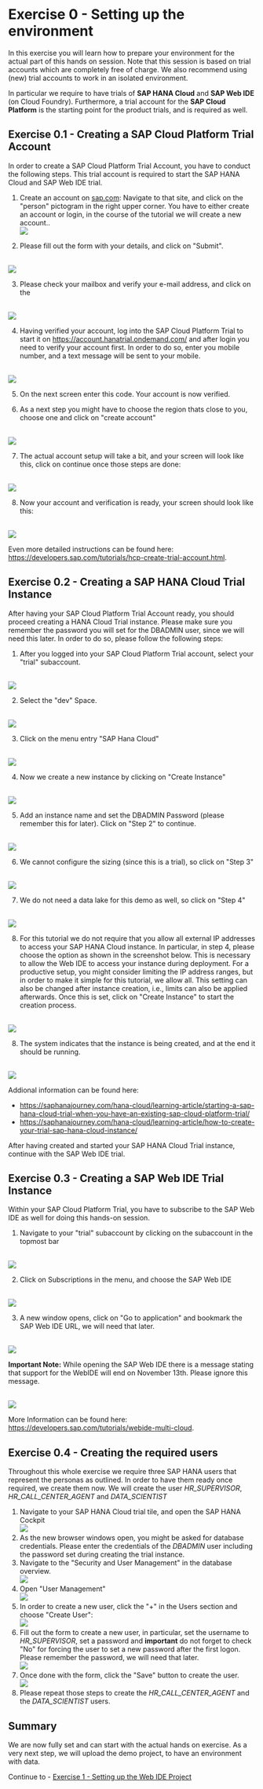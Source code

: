 # Exercise 0 - Setting up the environment

In this exercise you will learn how to prepare your environment for the actual part of this hands on session. Note that this session is based on trial accounts which are completely free of charge. We also recommend using (new) trial accounts to work in an isolated environment.

In particular we require to have trials of **SAP HANA Cloud** and **SAP Web IDE** (on Cloud Foundry). Furthermore, a trial account for the **SAP Cloud Platform** is the starting point for the product trials, and is required as well.

## Exercise 0.1 - Creating a SAP Cloud Platform Trial Account

In order to create a SAP Cloud Platform Trial Account, you have to conduct the following steps. This trial account is required to start the SAP HANA Cloud and SAP Web IDE trial.

1. Create an account on [sap.com](https://www.sap.com): Navigate to that site, and click on the "person" pictogram in the right upper corner. You have to either create an account or login, in the course of the tutorial we will create a new account..
<br>![](/exercises/ex0/images/sap_com_account.png)

2. Please fill out the form with your details, and click on "Submit".

<br>![](/exercises/ex0/images/register1.png)

3. Please check your mailbox and verify your e-mail address, and click on the

<br>![](/exercises/ex0/images/register2.png)

4. Having verified your account, log into the SAP Cloud Platform Trial to start it on https://account.hanatrial.ondemand.com/ and after login you need to verify your account first. In order to do so, enter you mobile number, and a text message will be sent to your mobile.

<br>![](/exercises/ex0/images/verify1.png)

5. On the next screen enter this code. Your account is now verified.

6. As a next step you might have to choose the region thats close to you, choose one and click on "create account"

<br>![](/exercises/ex0/images/choose_region.png)

7. The actual account setup will take a bit, and your screen will look like this, click on continue once those steps are done:

<br>![](/exercises/ex0/images/account_creation.png)

8. Now your account and verification is ready, your screen should look like this:

<br>![](/exercises/ex0/images/start_sap_cp_trial.png)

Even more detailed instructions can be found here: https://developers.sap.com/tutorials/hcp-create-trial-account.html.

## Exercise 0.2 - Creating a SAP HANA Cloud Trial Instance

After having your SAP Cloud Platform Trial Account ready, you should proceed creating a HANA Cloud Trial instance. Please make sure you remember the password you will set for the DBADMIN user, since we will need this later. In order to do so, please follow the following steps:

1. After you logged into your SAP Cloud Platform Trial account, select your "trial" subaccount.

<br>![](/exercises/ex0/images/enter_trial1.png)

2. Select the "dev" Space.

<br>![](/exercises/ex0/images/enter_trial2.png)

3. Click on the menu entry "SAP Hana Cloud"

<br>![](/exercises/ex0/images/enter_trial3.png)

4. Now we create a new instance by clicking on "Create Instance"

<br>![](/exercises/ex0/images/create_instance1.png)

5. Add an instance name and set the DBADMIN Password (please remember this for later). Click on "Step 2" to continue.

<br>![](/exercises/ex0/images/create_instance2.png)

6. We cannot configure the sizing (since this is a trial), so click on "Step 3"

<br>![](/exercises/ex0/images/create_instance3.png)

7. We do not need a data lake for this demo as well, so click on "Step 4"

<br>![](/exercises/ex0/images/create_instance4.png)

8. For this tutorial we do not require that you allow all external IP addresses to access your SAP HANA Cloud instance. In particular, in step 4, please choose the option as shown in the screenshot below.  This is necessary to allow the Web IDE to access your instance during deployment. For a productive setup, you might consider limiting the IP address ranges, but in order to make it simple for this tutorial, we allow all. This setting can also be changed after instance creation, i.e., limits can also be applied afterwards. Once this is set, click on "Create Instance" to start the creation process.

<br>![](/exercises/ex0/images/hana_cloud_set_ip_to_all.png)

8. The system indicates that the instance is being created, and at the end it should be running.

<br>![](/exercises/ex0/images/hana_cloud_running.png)

Addional information can be found here:

- https://saphanajourney.com/hana-cloud/learning-article/starting-a-sap-hana-cloud-trial-when-you-have-an-existing-sap-cloud-platform-trial/
- https://saphanajourney.com/hana-cloud/learning-article/how-to-create-your-trial-sap-hana-cloud-instance/ 

After having created and started your SAP HANA Cloud Trial instance, continue with the SAP Web IDE trial.

## Exercise 0.3 - Creating a SAP Web IDE Trial Instance

Within your SAP Cloud Platform Trial, you have to subscribe to the SAP Web IDE as well for doing this hands-on session. 

1. Navigate to your "trial" subaccount by clicking on the subaccount in the topmost bar

<br>![](/exercises/ex0/images/webidesub1.png)

2. Click on Subscriptions in the menu, and choose the SAP Web IDE

<br>![](/exercises/ex0/images/webidesub2.png)

3. A new window opens, click on "Go to application" and bookmark the SAP Web IDE URL, we will need that later.

<br>![](/exercises/ex0/images/webidesub3.png)

**Important Note:** While opening the SAP Web IDE there is a message stating that support for the WebIDE will end on November 13th. Please ignore this message.

<br>![](/exercises/ex0/images/webide_discontinued.png)

More Information can be found here: https://developers.sap.com/tutorials/webide-multi-cloud.

## Exercise 0.4 - Creating the required users

Throughout this whole exercise we require three SAP HANA users that represent the personas as outlined. In order to have them ready once required, we create them now. We will create the user *HR_SUPERVISOR*, *HR_CALL_CENTER_AGENT* and *DATA_SCIENTIST*

1. Navigate to your SAP HANA Cloud trial tile, and open the SAP HANA Cockpit
<br>![](/exercises/ex0/images/open_hana_cockpit.png)
2. As the new browser windows open, you might be asked for database credentials. Please enter the credentials of the *DBADMIN* user including the password set during creating the trial instance.
3. Navigate to the "Security and User Management" in the database overview.
<br>![](/exercises/ex0/images/security_user_management.png)
4. Open "User Management"
<br>![](/exercises/ex0/images/user_management.png)
5. In order to create a new user, click the "+" in the Users section and choose "Create User":
<br>![](/exercises/ex0/images/add_user1.png)
6. Fill out the form to create a new user, in particular, set the username to *HR_SUPERVISOR*, set a password and **important** do not forget to check "No" for forcing the user to set a new password after the first logon. Please remember the password, we will need that later.
<br>![](/exercises/ex0/images/add_user2.png)
7. Once done with the form, click the "Save" button to create the user.
<br>![](/exercises/ex0/images/add_user3.png)
8. Please repeat those steps to create the *HR_CALL_CENTER_AGENT* and the *DATA_SCIENTIST* users.

## Summary

We are now fully set and can start with the actual hands on exercise. As a very next step, we will upload the demo project, to have an environment with data.

Continue to - [Exercise 1 - Setting up the Web IDE Project](../ex1/README.md)
